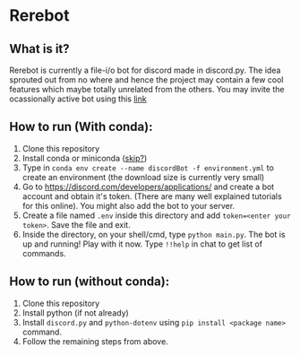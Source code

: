 # Rerebot

## What is it?
Rerebot is currently a file-i/o bot for discord made in discord.py. The idea sprouted out from no where and hence the project may contain a few cool features which maybe totally unrelated from the others. You may invite the ocassionally active bot using this [link](https://discord.com/api/oauth2/authorize?client_id=906607423916245063&permissions=429497003072&scope=bot)

## How to run (With conda):
1. Clone this repository
2. Install conda or miniconda ([skip?](https://github.com/Anindya-Prithvi/rerebot#how-to-run-without-conda))
3. Type in `conda env create --name discordBot -f environment.yml` to create an environment (the download size is currently very small)
4. Go to https://discord.com/developers/applications/ and create a bot account and obtain it's token. (There are many well explained tutorials for this online). You might also add the bot to your server.
5. Create a file named `.env` inside this directory and add `token=<enter your token>`. Save the file and exit.
6. Inside the directory, on your shell/cmd, type `python main.py`. The bot is up and running! Play with it now. Type `!!help` in chat to get list of commands.

## How to run (without conda):
1. Clone this repository
2. Install python (if not already)
3. Install `discord.py` and `python-dotenv` using `pip install <package name>` command.
4. Follow the remaining steps from above.
